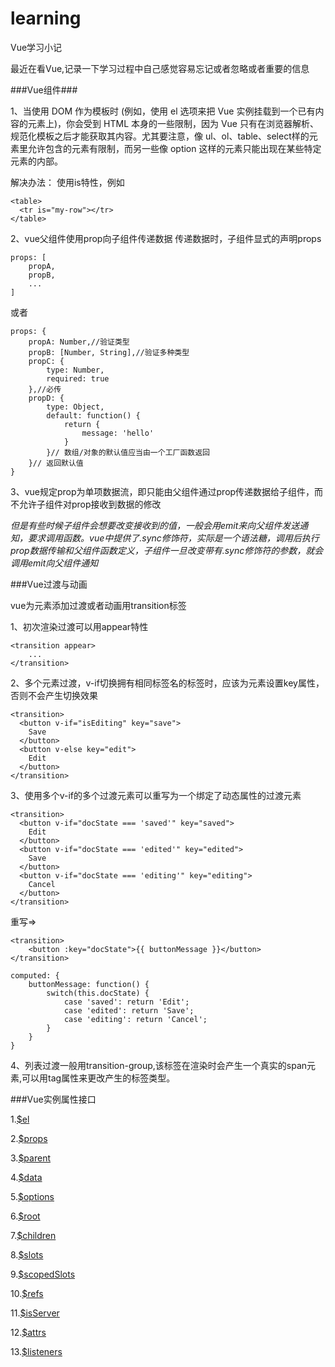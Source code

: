 # learning
Vue学习小记

最近在看Vue,记录一下学习过程中自己感觉容易忘记或者忽略或者重要的信息

###Vue组件###

1、当使用 DOM 作为模板时 (例如，使用 el 选项来把 Vue 实例挂载到一个已有内容的元素上)，你会受到 HTML 本身的一些限制，因为 Vue 只有在浏览器解析、规范化模板之后才能获取其内容。尤其要注意，像 ul、ol、table、select样的元素里允许包含的元素有限制，而另一些像 option 这样的元素只能出现在某些特定元素的内部。

解决办法： 使用is特性，例如

	<table>
	  <tr is="my-row"></tr>
	</table>

2、vue父组件使用prop向子组件传递数据
传递数据时，子组件显式的声明props

	props: [
		propA,
		propB,
		...
	]
或者

	props: {
		propA: Number,//验证类型
		propB: [Number, String],//验证多种类型
		propC: {
			type: Number,
			required: true
		},//必传
		propD: {
			type: Object,
			default: function() {
				return {
					message: 'hello'
				}
			}// 数组/对象的默认值应当由一个工厂函数返回
		}// 返回默认值
	}

3、vue规定prop为单项数据流，即只能由父组件通过prop传递数据给子组件，而不允许子组件对prop接收到数据的修改

*但是有些时候子组件会想要改变接收到的值，一般会用$emit来向父组件发送通知，要求调用函数。vue中提供了.sync修饰符，实际是一个语法糖，调用后执行prop数据传输和父组件函数定义，子组件一旦改变带有.sync修饰符的参数，就会调用$emit向父组件通知*

###Vue过渡与动画

vue为元素添加过渡或者动画用transition标签

1、初次渲染过渡可以用appear特性

```
<transition appear>
	...
</transition>
```
2、多个元素过渡，v-if切换拥有相同标签名的标签时，应该为元素设置key属性，否则不会产生切换效果

```
<transition>
  <button v-if="isEditing" key="save">
    Save
  </button>
  <button v-else key="edit">
    Edit
  </button>
</transition>
```
3、使用多个v-if的多个过渡元素可以重写为一个绑定了动态属性的过渡元素

```
<transition>
  <button v-if="docState === 'saved'" key="saved">
    Edit
  </button>
  <button v-if="docState === 'edited'" key="edited">
    Save
  </button>
  <button v-if="docState === 'editing'" key="editing">
    Cancel
  </button>
</transition>
```
重写=>

```
<transition>
	<button :key="docState">{{ buttonMessage }}</button>
</transition>
```

```
computed: {
	buttonMessage: function() {
		switch(this.docState) {
			case 'saved': return 'Edit';
	      	case 'edited': return 'Save';
	      	case 'editing': return 'Cancel';
		}
	}
}
```
4、列表过渡一般用transition-group,该标签在渲染时会产生一个真实的span元素,可以用tag属性来更改产生的标签类型。

###Vue实例属性接口

1.[$el]()

2.[$props]()

3.[$parent]()

4.[$data]()

5.[$options]()

6.[$root]()

7.[$children]()

8.[$slots]()

9.[$scopedSlots]()

10.[$refs]()

11.[$isServer]()

12.[$attrs]()

13.[$listeners]()

